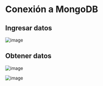 # Conexión a MongoDB
## Ingresar datos

![image](https://github.com/A2lejo/MongoDB_Conexion/assets/133398181/2cac8031-706e-40b8-b9b8-452cb0c54b5c)


## Obtener datos

![image](https://github.com/A2lejo/MongoDB_Conexion/assets/133398181/91a4ec0f-4e5b-451c-afb6-cbd982433d38)

![image](https://github.com/A2lejo/MongoDB_Conexion/assets/133398181/766598cb-f1d3-48a5-bf85-e327197a8596)


